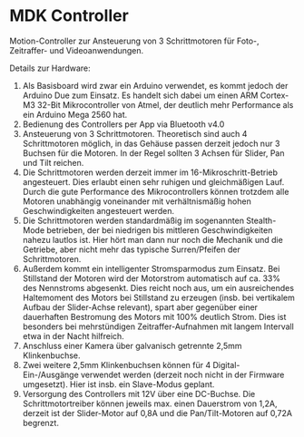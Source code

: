 # MDK Controller
Motion-Controller zur Ansteuerung von 3 Schrittmotoren für Foto-, Zeitraffer- und Videoanwendungen.

Details zur Hardware:

1. Als Basisboard wird zwar ein Arduino verwendet, es kommt jedoch der Arduino Due zum Einsatz. Es handelt sich dabei um einen ARM Cortex-M3 32-Bit Mikrocontroller von Atmel, der deutlich mehr Performance als ein Arduino Mega 2560 hat.
2. Bedienung des Controllers per App via Bluetooth v4.0
3. Ansteuerung von 3 Schrittmotoren. Theoretisch sind auch 4 Schrittmotoren möglich, in das Gehäuse passen derzeit jedoch nur 3 Buchsen für die Motoren. In der Regel sollten 3 Achsen für Slider, Pan und Tilt reichen.
4. Die Schrittmotoren werden derzeit immer im 16-Mikroschritt-Betrieb angesteuert. Dies erlaubt einen sehr ruhigen und gleichmäßigen Lauf. Durch die gute Performance des Mikrocontrollers können trotzdem alle Motoren unabhängig voneinander mit verhältnismäßig hohen Geschwindigkeiten angesteuert werden.
5. Die Schrittmotoren werden standardmäßig im sogenannten Stealth-Mode betrieben, der bei niedrigen bis mittleren Geschwindigkeiten nahezu lautlos ist. Hier hört man dann nur noch die Mechanik und die Getriebe, aber nicht mehr das typische Surren/Pfeifen der Schrittmotoren.
6. Außerdem kommt ein intelligenter Stromsparmodus zum Einsatz. Bei Stillstand der Motoren wird der Motorstrom automatisch auf ca. 33% des Nennstroms abgesenkt. Dies reicht noch aus, um ein ausreichendes Haltemoment des Motors bei Stillstand zu erzeugen (insb. bei vertikalem Aufbau der Slider-Achse relevant), spart aber gegenüber einer dauerhaften Bestromung des Motors mit 100% deutlich Strom. Dies ist besonders bei mehrstündigen Zeitraffer-Aufnahmen mit langem Intervall etwa in der Nacht hilfreich.
7. Anschluss einer Kamera über galvanisch getrennte 2,5mm Klinkenbuchse.
8. Zwei weitere 2,5mm Klinkenbuchsen können für 4 Digital-Ein-/Ausgänge verwendet werden (derzeit noch nicht in der Firmware umgesetzt). Hier ist insb. ein Slave-Modus geplant.
9. Versorgung des Controllers mit 12V über eine DC-Buchse. Die Schrittmotortreiber können jeweils max. einen Dauerstrom von 1,2A, derzeit ist der Slider-Motor auf 0,8A und die Pan/Tilt-Motoren auf 0,72A begrenzt.
